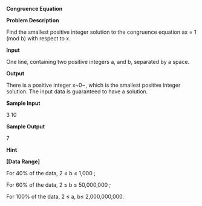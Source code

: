 **Congruence Equation**

**Problem Description**

Find the smallest positive integer solution to the congruence equation ax = 1 (mod b) with respect to x.

**Input**

One line, containing two positive integers a, and b, separated by a space.

**Output**

There is a positive integer x~0~, which is the smallest positive integer solution. The input data is guaranteed to have a solution.

**Sample Input**

3 10

**Sample Output**

7

**Hint**

**\[Data Range\]**

For 40% of the data, 2 ≤ b ≤ 1,000 ;

For 60% of the data, 2 ≤ b ≤ 50,000,000 ;

For 100% of the data, 2 ≤ a, b≤ 2,000,000,000.
